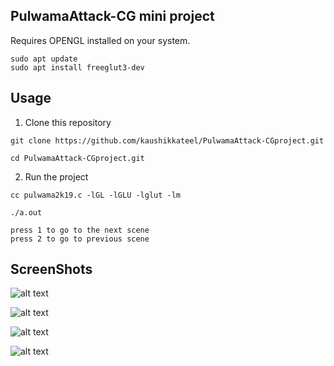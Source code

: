 ## PulwamaAttack-CG mini project

Requires OPENGL installed on your system.
```
sudo apt update
sudo apt install freeglut3-dev
```
## Usage
1. Clone this repository
```
git clone https://github.com/kaushikkateel/PulwamaAttack-CGproject.git

cd PulwamaAttack-CGproject.git
```
2. Run the project
```
cc pulwama2k19.c -lGL -lGLU -lglut -lm

./a.out

press 1 to go to the next scene 
press 2 to go to previous scene

```

## ScreenShots

![alt text](https://github.com/kaushikkateel/PulwamaAttack-CGproject/blob/master/images/2.PNG)

![alt text](https://github.com/kaushikkateel/PulwamaAttack-CGproject/blob/master/images/3.PNG)

![alt text](https://github.com/kaushikkateel/PulwamaAttack-CGproject/blob/master/images/4.PNG)

![alt text](https://github.com/kaushikkateel/PulwamaAttack-CGproject/blob/master/images/5.png)


